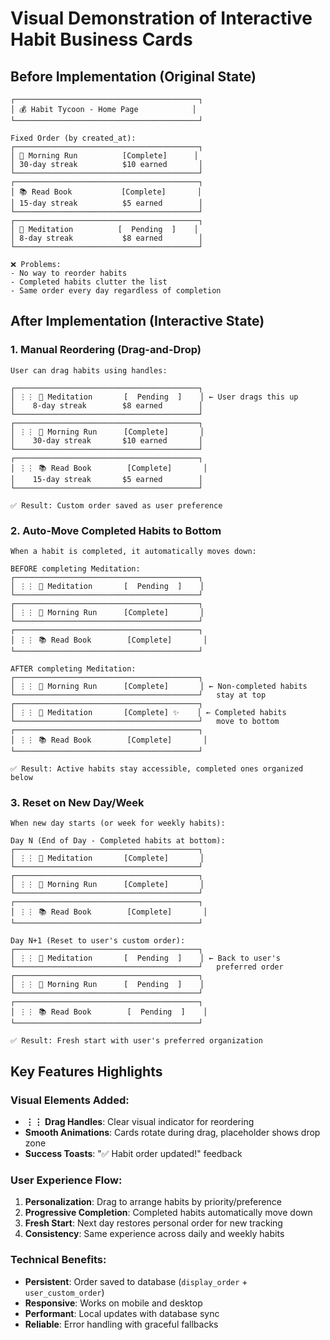 # Visual Demonstration of Interactive Habit Business Cards

## Before Implementation (Original State)
```
┌─────────────────────────────────────────┐
│ 💰 Habit Tycoon - Home Page            │
└─────────────────────────────────────────┘

Fixed Order (by created_at):
┌─────────────────────────────────────────┐
│ 🏃 Morning Run          [Complete]      │
│ 30-day streak          $10 earned       │
└─────────────────────────────────────────┘
┌─────────────────────────────────────────┐
│ 📚 Read Book           [Complete]       │
│ 15-day streak          $5 earned        │
└─────────────────────────────────────────┘
┌─────────────────────────────────────────┐
│ 🧘 Meditation          [  Pending  ]    │
│ 8-day streak           $8 earned        │
└─────────────────────────────────────────┘

❌ Problems:
- No way to reorder habits
- Completed habits clutter the list
- Same order every day regardless of completion
```

## After Implementation (Interactive State)

### 1. Manual Reordering (Drag-and-Drop)
```
User can drag habits using handles:

┌─────────────────────────────────────────┐
│ ⋮⋮ 🧘 Meditation       [  Pending  ]    │ ← User drags this up
│    8-day streak        $8 earned        │
└─────────────────────────────────────────┘
┌─────────────────────────────────────────┐
│ ⋮⋮ 🏃 Morning Run      [Complete]       │
│    30-day streak       $10 earned       │
└─────────────────────────────────────────┘
┌─────────────────────────────────────────┐
│ ⋮⋮ 📚 Read Book        [Complete]       │
│    15-day streak       $5 earned        │
└─────────────────────────────────────────┘

✅ Result: Custom order saved as user preference
```

### 2. Auto-Move Completed Habits to Bottom
```
When a habit is completed, it automatically moves down:

BEFORE completing Meditation:
┌─────────────────────────────────────────┐
│ ⋮⋮ 🧘 Meditation       [  Pending  ]    │
└─────────────────────────────────────────┘
┌─────────────────────────────────────────┐
│ ⋮⋮ 🏃 Morning Run      [Complete]       │
└─────────────────────────────────────────┘
┌─────────────────────────────────────────┐
│ ⋮⋮ 📚 Read Book        [Complete]       │
└─────────────────────────────────────────┘

AFTER completing Meditation:
┌─────────────────────────────────────────┐
│ ⋮⋮ 🏃 Morning Run      [Complete]       │ ← Non-completed habits
└─────────────────────────────────────────┘   stay at top
┌─────────────────────────────────────────┐
│ ⋮⋮ 🧘 Meditation       [Complete] ✨    │ ← Completed habits
└─────────────────────────────────────────┘   move to bottom
┌─────────────────────────────────────────┐
│ ⋮⋮ 📚 Read Book        [Complete]       │
└─────────────────────────────────────────┘

✅ Result: Active habits stay accessible, completed ones organized below
```

### 3. Reset on New Day/Week
```
When new day starts (or week for weekly habits):

Day N (End of Day - Completed habits at bottom):
┌─────────────────────────────────────────┐
│ ⋮⋮ 🧘 Meditation       [Complete]       │
└─────────────────────────────────────────┘
┌─────────────────────────────────────────┐
│ ⋮⋮ 🏃 Morning Run      [Complete]       │
└─────────────────────────────────────────┘
┌─────────────────────────────────────────┐
│ ⋮⋮ 📚 Read Book        [Complete]       │
└─────────────────────────────────────────┘

Day N+1 (Reset to user's custom order):
┌─────────────────────────────────────────┐
│ ⋮⋮ 🧘 Meditation       [  Pending  ]    │ ← Back to user's
└─────────────────────────────────────────┘   preferred order
┌─────────────────────────────────────────┐
│ ⋮⋮ 🏃 Morning Run      [  Pending  ]    │
└─────────────────────────────────────────┘
┌─────────────────────────────────────────┐
│ ⋮⋮ 📚 Read Book        [  Pending  ]    │
└─────────────────────────────────────────┘

✅ Result: Fresh start with user's preferred organization
```

## Key Features Highlights

### Visual Elements Added:
- **⋮⋮ Drag Handles**: Clear visual indicator for reordering
- **Smooth Animations**: Cards rotate during drag, placeholder shows drop zone
- **Success Toasts**: "✅ Habit order updated!" feedback

### User Experience Flow:
1. **Personalization**: Drag to arrange habits by priority/preference
2. **Progressive Completion**: Completed habits automatically move down
3. **Fresh Start**: Next day restores personal order for new tracking
4. **Consistency**: Same experience across daily and weekly habits

### Technical Benefits:
- **Persistent**: Order saved to database (`display_order` + `user_custom_order`)
- **Responsive**: Works on mobile and desktop
- **Performant**: Local updates with database sync
- **Reliable**: Error handling with graceful fallbacks
